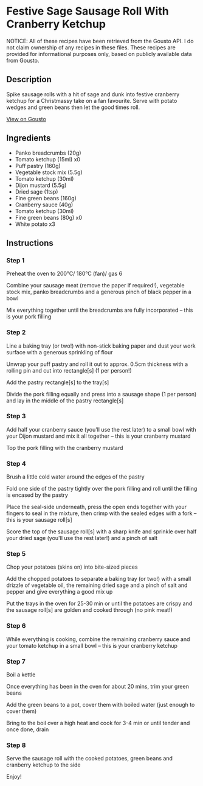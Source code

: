 # Festive Sage Sausage Roll With Cranberry Ketchup

NOTICE: All of these recipes have been retrieved from the Gousto API. I do not claim ownership of any recipes in these files. These recipes are provided for informational purposes only, based on publicly available data from Gousto.

## Description

Spike sausage rolls with a hit of sage and dunk into festive cranberry ketchup for a Christmassy take on a fan favourite. Serve with potato wedges and green beans then let the good times roll.


[View on Gousto](https://www.gousto.co.uk/recipes/cookbook/festive-sausage-roll-with-cranberry-ketchup)

## Ingredients

- Panko breadcrumbs (20g)
- Tomato ketchup (15ml) x0
- Puff pastry (160g)
- Vegetable stock mix (5.5g)
- Tomato ketchup (30ml)
- Dijon mustard (5.5g)
- Dried sage (1tsp)
- Fine green beans (160g)
- Cranberry sauce (40g)
- Tomato ketchup (30ml)
- Fine green beans (80g) x0
- White potato x3

## Instructions


### Step 1

Preheat the oven to 200°C/ 180°C (fan)/ gas 6

Combine your sausage meat (remove the paper if required!), vegetable stock mix, panko breadcrumbs and a generous pinch of black pepper in a bowl

Mix everything together until the breadcrumbs are fully incorporated – this is your pork filling


### Step 2

Line a baking tray (or two!) with non-stick baking paper and dust your work surface with a generous sprinkling of flour

Unwrap your puff pastry and roll it out to approx. 0.5cm thickness with a rolling pin and cut into rectangle[s] (1 per person!)

Add the pastry rectangle[s] to the tray[s]

Divide the pork filling equally and press into a sausage shape (1 per person) and lay in the middle of the pastry rectangle[s]


### Step 3

Add half your cranberry sauce (you’ll use the rest later) to a small bowl with your Dijon mustard and mix it all together – this is your cranberry mustard

Top the pork filling with the cranberry mustard


### Step 4

Brush a little cold water around the edges of the pastry

Fold one side of the pastry tightly over the pork filling and roll until the filling is encased by the pastry

Place the seal-side underneath, press the open ends together with your fingers to seal in the mixture, then crimp with the sealed edges with a fork – this is your sausage roll[s]

Score the top of the sausage roll[s] with a sharp knife and sprinkle over half your dried sage (you'll use the rest later!) and a pinch of salt


### Step 5

Chop your potatoes (skins on) into bite-sized pieces

Add the chopped potatoes to separate a baking tray (or two!) with a small drizzle of vegetable oil, the remaining dried sage and a pinch of salt and pepper and give everything a good mix up

Put the trays in the oven for 25-30 min or until the potatoes are crispy and the sausage roll[s] are golden and cooked through (no pink meat!)


### Step 6

While everything is cooking, combine the remaining cranberry sauce and your tomato ketchup in a small bowl – this is your cranberry ketchup


### Step 7

Boil a kettle

Once everything has been in the oven for about 20 mins, trim your green beans

Add the green beans to a pot, cover them with boiled water (just enough to cover them)

Bring to the boil over a high heat and cook for 3-4 min or until tender and once done, drain

### Step 8

Serve the sausage roll with the cooked potatoes, green beans and cranberry ketchup to the side

Enjoy!

